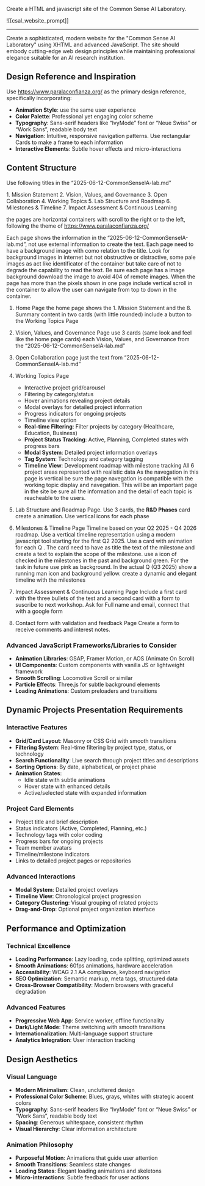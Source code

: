 Create a HTML and javascript site of the Common Sense AI Laboratory. 

![[csal_website_prompt]]





---



Create a sophisticated, modern website for the "Common Sense AI Laboratory" using XHTML and advanced JavaScript. The site should embody cutting-edge web design principles while maintaining professional elegance suitable for an AI research institution.

## Design Reference and Inspiration
Use https://www.paralaconfianza.org/ as the primary design reference, specifically incorporating:
- **Animation Style**: use the same user experience
- **Color Palette**: Professional yet engaging color scheme
- **Typography**: Sans-serif headers like “IvyMode” font or “Neue Swiss” or “Work Sans”, readable body text
- **Navigation**: Intuitive, responsive navigation patterns. Use rectangular Cards to make a frame to each information
- **Interactive Elements**: Subtle hover effects and micro-interactions

## Content Structure
Use following titles  in the “2025-06-12-CommonSenseIA-lab.md” 

1\. Mission Statement
2\. Vision, Values, and Governance
3\. Open Collaboration
4\. Working Topics
5\. Lab Structure and Roadmap
6\. Milestones & Timeline
7\. Impact Assessment & Continuous Learning

the  pages are horizontal containers with scroll to the right or to the left, following the theme of https://www.paralaconfianza.org/ 

Each page shows the information in the “2025-06-12-CommonSenseIA-lab.md”, not use external information to create the text. Each page need to have a background image with como relation to the title. Look for background images in internet but not obstructive or distractive, some pale images as act like identificator of the container but take care of not to degrade the capability to read the text. Be sure each page has a image background download the image to avoid 404 of remote images.
When the page has more than the pixels shown in one page include vertical scroll in the container to allow the user can navigate from top to down in the container.

1. Home Page
the home page shows the 1\. Mission Statement and the 8\. Summary content in two cards (with little rounded) include a button to the  Working Topics Page

2. Vision, Values, and Governance Page
use 3 cards (same look and feel like the home page cards) each Vision, Values, and Governance from the “2025-06-12-CommonSenseIA-lab.md” 
3. Open Collaboration page
just the text from “2025-06-12-CommonSenseIA-lab.md” 
4. Working Topics Page
    - Interactive project grid/carousel
    - Filtering by category/status
    - Hover animations revealing project details
    - Modal overlays for detailed project information
    - Progress indicators for ongoing projects 
    - Timeline view option
	- **Real-time Filtering**: Filter projects by category (Healthcare, Education, Business)
	- **Project Status Tracking**: Active, Planning, Completed states with progress bars
	- **Modal System**: Detailed project information overlays
	- **Tag System**: Technology and category tagging
	- **Timeline View**: Development roadmap with milestone tracking
	All 6 project areas represented with realistic data
	 As the navegation in this page is vertical be sure the page navegation is compatible with the working topic display and navegation. This will be an important page in the site be sure all the information and the detail of each topic is reacheable to the users. 

5. Lab Structure and Roadmap Page.
Use 3 cards, the **R\&D Phases** card create a animation. Use vertical icons for each phase 
6. Milestones & Timeline Page
Timeline based on your Q2 2025 - Q4 2026 roadmap. Use a vertical timeline representation using a modern javascript tool starting for the first Q2 2025. Use a card with animation for each Q . The card need to have as title the text of the milestone and create a text to explain the scope of the milestone. use a icon  of checked in the milestones in the past and background green. For the task in future use pink as background. In the actual Q (Q3 2025) show a running man icon and background yellow. create a dynamic and elegant timeline with the milestones
7.  Impact Assessment & Continuous Learning Page
Include a first card with the three bullets of the test and a second card with a form to suscribe to next workshop. Ask for Full name and email, connect that with a google form
8. Contact form with validation and feedback Page
Create a form to receive comments and interest notes.

### Advanced JavaScript Frameworks/Libraries to Consider

- **Animation Libraries**: GSAP, Framer Motion, or AOS (Animate On Scroll)
- **UI Components**: Custom components with vanilla JS or lightweight framework
- **Smooth Scrolling**: Locomotive Scroll or similar
- **Particle Effects**: Three.js for subtle background elements
- **Loading Animations**: Custom preloaders and transitions

## Dynamic Projects Presentation Requirements

### Interactive Features

- **Grid/Card Layout**: Masonry or CSS Grid with smooth transitions
- **Filtering System**: Real-time filtering by project type, status, or technology
- **Search Functionality**: Live search through project titles and descriptions
- **Sorting Options**: By date, alphabetical, or project phase
- **Animation States**:
    - Idle state with subtle animations
    - Hover state with enhanced details
    - Active/selected state with expanded information

### Project Card Elements

- Project title and brief description
- Status indicators (Active, Completed, Planning, etc.)
- Technology tags with color coding
- Progress bars for ongoing projects
- Team member avatars
- Timeline/milestone indicators
- Links to detailed project pages or repositories

### Advanced Interactions

- **Modal System**: Detailed project overlays
- **Timeline View**: Chronological project progression
- **Category Clustering**: Visual grouping of related projects
- **Drag-and-Drop**: Optional project organization interface

## Performance and Optimization

### Technical Excellence

- **Loading Performance**: Lazy loading, code splitting, optimized assets
- **Smooth Animations**: 60fps animations, hardware acceleration
- **Accessibility**: WCAG 2.1 AA compliance, keyboard navigation
- **SEO Optimization**: Semantic markup, meta tags, structured data
- **Cross-Browser Compatibility**: Modern browsers with graceful degradation

### Advanced Features

- **Progressive Web App**: Service worker, offline functionality
- **Dark/Light Mode**: Theme switching with smooth transitions
- **Internationalization**: Multi-language support structure
- **Analytics Integration**: User interaction tracking

## Design Aesthetics

### Visual Language

- **Modern Minimalism**: Clean, uncluttered design
- **Professional Color Scheme**: Blues, grays, whites with strategic accent colors
- **Typography**: Sans-serif headers like “IvyMode” font or “Neue Swiss” or “Work Sans”, readable body text
- **Spacing**: Generous whitespace, consistent rhythm
- **Visual Hierarchy**: Clear information architecture

### Animation Philosophy

- **Purposeful Motion**: Animations that guide user attention
- **Smooth Transitions**: Seamless state changes
- **Loading States**: Elegant loading animations and skeletons
- **Micro-interactions**: Subtle feedback for user actions